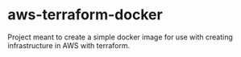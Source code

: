 # aws-terraform-docker
Project meant to create a simple docker image for use with creating infrastructure in AWS with terraform.
